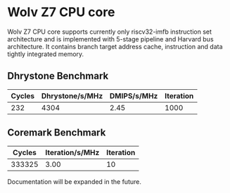 # Wolv Z7 CPU core #

Wolv Z7 CPU core supports currently only riscv32-imfb instruction set architecture and is implemented with 5-stage pipeline and Harvard bus architecture. It contains branch target address cache, instruction and data tightly integrated memory.

## Dhrystone Benchmark ##
| Cycles | Dhrystone/s/MHz | DMIPS/s/MHz | Iteration |
| ------ | --------------- | ----------- | --------- |
|    232 |            4304 |        2.45 |      1000 |

## Coremark Benchmark ##
| Cycles | Iteration/s/MHz | Iteration |
| ------ | --------------- | --------- |
| 333325 |            3.00 |        10 |

Documentation will be expanded in the future.
